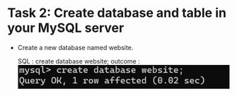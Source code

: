 # Task 2: Create database and table in your MySQL server

- Create a new database named website.

  SQL : create database website;
  outcome :
  ![Task2-1](screenshot/T2_1.png)
